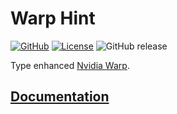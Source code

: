 # Warp Hint
[![GitHub](https://img.shields.io/badge/GitHub-warp__hint-blue?logo=github)](https://github.com/windwhiterain/warp_hint)
[![License](https://img.shields.io/github/license/windwhiterain/warp_hint)](https://github.com/windwhiterain/warp_hint/blob/master/LICENSE)
![GitHub release](https://img.shields.io/github/v/release/windwhiterain/warp_hint)


Type enhanced [Nvidia Warp](https://github.com/NVIDIA/warp).

## [Documentation](https://windwhiterain.github.io/warp_hint/)
